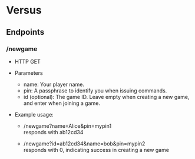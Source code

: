 # Versus

## Endpoints

### /newgame
* HTTP GET
* Parameters
    * name: Your player name.
    * pin: A passphrase to identify you when issuing commands.
    * id (optional): The game ID. Leave empty when creating a new game, and enter when joining a game.

* Example usage:
    * /newgame?name=Alice&pin=mypin1  
        responds with ab12cd34
        
    * /newgame?id=ab12cd34&name=bob&pin=mypin2  
        responds with 0, indicating success in creating a new game 
